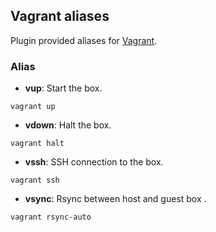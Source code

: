 ## Vagrant aliases

Plugin provided aliases for [Vagrant](http://www.vagrantup.com/). 

### Alias

* __vup__: Start the box.

~~~
vagrant up
~~~

* __vdown__: Halt the box.

~~~
vagrant halt
~~~

* __vssh__: SSH connection to the box.

~~~
vagrant ssh
~~~

* __vsync__: Rsync between host and guest box .

~~~
vagrant rsync-auto
~~~

